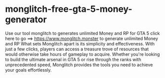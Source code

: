 # monglitch-free-gta-5-money-generator
Use our tool monglitch to generates unlimited Money and RP for GTA 5
click here to go  ==> https://www.monglitch.monster to generate unlimited Money and RP 
What sets Monglitch apart is its simplicity and effectiveness. With just a few clicks, players can access a treasure trove of resources that would otherwise take hours of gameplay to acquire. Whether you're looking to build the ultimate arsenal in GTA 5 or rise through the ranks with unprecedented speed, Monglitch provides the tools you need to achieve your goals effortlessly.

